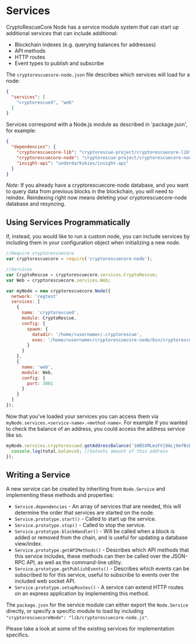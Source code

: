 # Services
CryptoRescueCore Node has a service module system that can start up additional services that can include additional:
- Blockchain indexes (e.g. querying balances for addresses)
- API methods
- HTTP routes
- Event types to publish and subscribe

The `cryptorescuecore-node.json` file describes which services will load for a node:

```json
{
  "services": [
    "cryptorescued", "web"
  ]
}
```

Services correspond with a Node.js module as described in 'package.json', for example:

```json
{
  "dependencies": {
    "cryptorescuecore-lib": "cryptorescue-project/cryptorescuecore-lib",
    "cryptorescuecore-node": "cryptorescue-project/cryptorescuecore-node",
    "insight-api": "underdarkskies/insight-api"
  }
}
```

_Note:_ If you already have a cryptorescuecore-node database, and you want to query data from previous blocks in the blockchain, you will need to reindex. Reindexing right now means deleting your cryptorescuecore-node database and resyncing.

## Using Services Programmatically
If, instead, you would like to run a custom node, you can include services by including them in your configuration object when initializing a new node.

```js
//Require cryptorescuecore
var cryptorescuecore = require('cryptorescuecore-node');

//Services
var CryptoRescue = cryptorescuecore.services.CryptoRescue;
var Web = cryptorescuecore.services.Web;

var myNode = new cryptorescuecore.Node({
  network: 'regtest'
  services: [
    {
      name: 'cryptorescued',
      module: CryptoRescue,
      config: {
        spawn: {
          datadir: '/home/<username>/.cryptorescue',
          exec: '/home/<username>/cryptorescuecore-node/bin/cryptorescued'
        }
      }
    },
    {
      name: 'web',
      module: Web,
      config: {
        port: 3001
      }
    }
  ]
});
```

Now that you've loaded your services you can access them via `myNode.services.<service-name>.<method-name>`. For example if you wanted to check the balance of an address, you could access the address service like so.

```js
myNode.services.cryptorescued.getAddressBalance('1HB5XMLmzFVj8ALj6mfBsbifRoD4miY36v', false, function(err, total) {
  console.log(total.balance); //Satoshi amount of this address
});
```

## Writing a Service
A new service can be created by inheriting from `Node.Service` and implementing these methods and properties:
- `Service.dependencies` -  An array of services that are needed, this will determine the order that services are started on the node.
- `Service.prototype.start()` - Called to start up the service.
- `Service.prototype.stop()` - Called to stop the service.
- `Service.prototype.blockHandler()` - Will be called when a block is added or removed from the chain, and is useful for updating a database view/index.
- `Service.prototype.getAPIMethods()` - Describes which API methods that this service includes, these methods can then be called over the JSON-RPC API, as well as the command-line utility.
- `Service.prototype.getPublishEvents()` - Describes which events can be subscribed to for this service, useful to subscribe to events over the included web socket API.
- `Service.prototype.setupRoutes()` - A service can extend HTTP routes on an express application by implementing this method.

The `package.json` for the service module can either export the `Node.Service` directly, or specify a specific module to load by including `"cryptorescuecoreNode": "lib/cryptorescuecore-node.js"`.

Please take a look at some of the existing services for implementation specifics.
